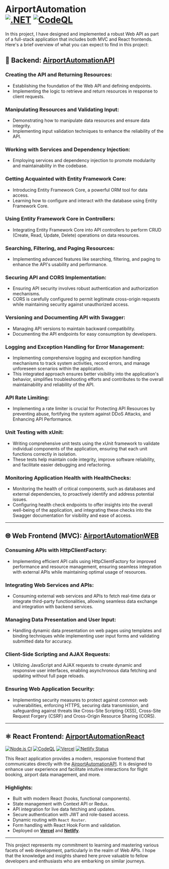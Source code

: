 
# AirportAutomation <br /> [![.NET](https://github.com/crni99/AirportAutomation/actions/workflows/dotnet.yml/badge.svg)](https://github.com/crni99/AirportAutomation/actions/workflows/dotnet.yml) [![CodeQL](https://github.com/crni99/AirportAutomation/actions/workflows/github-code-scanning/codeql/badge.svg)](https://github.com/crni99/AirportAutomation/actions/workflows/github-code-scanning/codeql)

In this project, I have designed and implemented a robust Web API as part of a full-stack application that includes both MVC and React frontends. Here's a brief overview of what you can expect to find in this project:

## 🔧 Backend: [AirportAutomationAPI](https://github.com/crni99/AirportAutomation/tree/main/AirportAutomation/Airport%D0%90utomationApi)

### Creating the API and Returning Resources:
- Establishing the foundation of the Web API and defining endpoints.
- Implementing the logic to retrieve and return resources in response to client requests.

### Manipulating Resources and Validating Input:
- Demonstrating how to manipulate data resources and ensure data integrity.
- Implementing input validation techniques to enhance the reliability of the API.

### Working with Services and Dependency Injection:
- Employing services and dependency injection to promote modularity and maintainability in the codebase.

### Getting Acquainted with Entity Framework Core:
- Introducing Entity Framework Core, a powerful ORM tool for data access.
- Learning how to configure and interact with the database using Entity Framework Core.

### Using Entity Framework Core in Controllers:
- Integrating Entity Framework Core into API controllers to perform CRUD (Create, Read, Update, Delete) operations on data resources.

### Searching, Filtering, and Paging Resources:
- Implementing advanced features like searching, filtering, and paging to enhance the API's usability and performance.

### Securing API and CORS Implementation:
- Ensuring API security involves robust authentication and authorization mechanisms.
- CORS is carefully configured to permit legitimate cross-origin requests while maintaining security against unauthorized access.

### Versioning and Documenting API with Swagger:
- Managing API versions to maintain backward compatibility.
- Documenting the API endpoints for easy consumption by developers.

### Logging and Exception Handling for Error Management:
- Implementing comprehensive logging and exception handling mechanisms to track system activities, record errors, and manage unforeseen scenarios within the application.
- This integrated approach ensures better visibility into the application's behavior, simplifies troubleshooting efforts and contributes to the overall maintainability and reliability of the API.

### API Rate Limiting:
- Implementing a rate limiter is crucial for Protecting API Resources by preventing abuse, fortifying the system against DDoS Attacks, and Enhancing API Performance.

### Unit Testing with xUnit: 
- Writing comprehensive unit tests using the xUnit framework to validate individual components of the application, ensuring that each unit functions correctly in isolation. 
- These tests help maintain code integrity, improve software reliability, and facilitate easier debugging and refactoring.

### Monitoring Application Health with HealthChecks:
- Monitoring the health of critical components, such as databases and external dependencies, to proactively identify and address potential issues.
- Configuring health check endpoints to offer insights into the overall well-being of the application, and integrating these checks into the Swagger documentation for visibility and ease of access.

___

## 🌐 Web Frontend (MVC): [AirportAutomationWEB](https://github.com/crni99/AirportAutomation/tree/main/AirportAutomation/AirportAutomationWeb)

### Consuming APIs with HttpClientFactory:
- Implementing efficient API calls using HttpClientFactory for improved performance and resource management, ensuring seamless integration with external APIs while maintaining optimal usage of resources.

### Integrating Web Services and APIs:
- Consuming external web services and APIs to fetch real-time data or integrate third-party functionalities, allowing seamless data exchange and integration with backend services.

### Managing Data Presentation and User Input:
- Handling dynamic data presentation on web pages using templates and binding techniques while implementing user input forms and validating submitted data for accuracy.

### Client-Side Scripting and AJAX Requests:
- Utilizing JavaScript and AJAX requests to create dynamic and responsive user interfaces, enabling asynchronous data fetching and updating without full page reloads.

### Ensuring Web Application Security:
- Implementing security measures to protect against common web vulnerabilities, enforcing HTTPS, securing data transmission, and safeguarding against threats like Cross-Site Scripting (XSS), Cross-Site Request Forgery (CSRF) and Cross-Origin Resource Sharing (CORS).

___

## ⚛️ React Frontend: [AirportAutomationReact](https://github.com/crni99/AirportAutomationReact)  
[![Node.js CI](https://github.com/crni99/AirportAutomationReact/actions/workflows/node.js.yml/badge.svg)](https://github.com/crni99/AirportAutomationReact/actions/workflows/node.js.yml)
[![CodeQL](https://github.com/crni99/AirportAutomationReact/actions/workflows/github-code-scanning/codeql/badge.svg)](https://github.com/crni99/AirportAutomationReact/actions/workflows/github-code-scanning/codeql)
[![Vercel](https://img.shields.io/badge/Vercel-Deploy-success?logo=vercel&logoColor=white)](https://airport-automation-react.vercel.app/)
[![Netlify Status](https://api.netlify.com/api/v1/badges/8a260e13-1391-41a7-b0f0-17fdfad59a40/deploy-status)](https://airport-automation-react.netlify.app/)

This React application provides a modern, responsive frontend that communicates directly with the [AirportAutomationAPI](https://github.com/crni99/AirportAutomation). It is designed to enhance user experience and facilitate intuitive interactions for flight booking, airport data management, and more.

### Highlights:
- Built with modern React (hooks, functional components).
- State management with Context API or Redux.
- API integration for live data fetching and updates.
- Secure authentication with JWT and role-based access.
- Dynamic routing with `React Router`.
- Form handling with React Hook Form and validation.
- Deployed on **[Vercel](https://airport-automation-react.vercel.app/)** and **[Netlify](https://airport-automation-react.netlify.app/)**.

___

This project represents my commitment to learning and mastering various facets of web development, particularly in the realm of Web APIs. I hope that the knowledge and insights shared here prove valuable to fellow developers and enthusiasts who are embarking on similar journeys.
